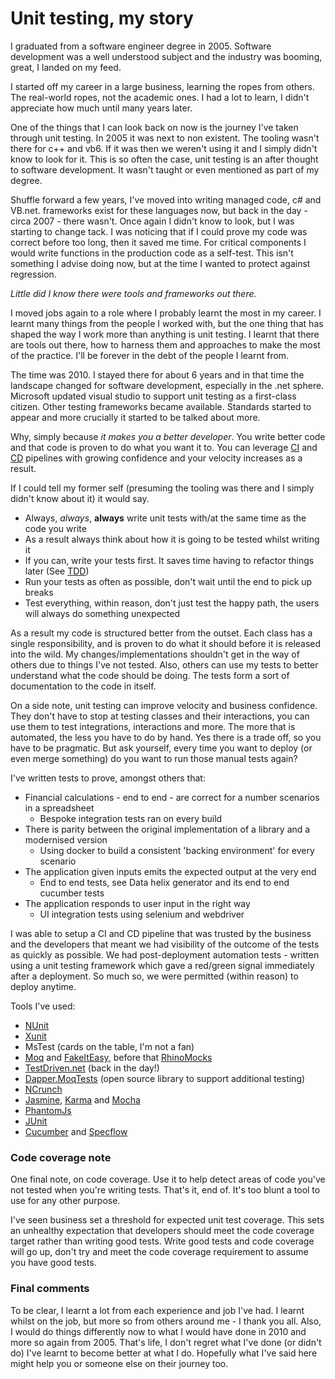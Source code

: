 # Unit testing, my story

I graduated from a software engineer degree in 2005. Software development was a well understood subject and the industry was booming, great, I landed on my feed.

I started off my career in a large business, learning the ropes from others. The real-world ropes, not the academic ones. I had a lot to learn, I didn't appreciate how much until many years later. 

One of the things that I can look back on now is the journey I've taken through unit testing. In 2005 it was next to non existent. The tooling wasn't there for c++ and vb6. If it was then we weren't using it and I simply didn't know to look for it. This is so often the case, unit testing is an after thought to software development. It wasn't taught or even mentioned as part of my degree.

Shuffle forward a few years, I've moved into writing managed code, c# and VB.net. frameworks exist for these languages now, but back in the day - circa 2007 - there wasn't. Once again I didn't know to look, but I was starting to change tack. I was noticing that if I could prove my code was correct before too long, then it saved me time. For critical components I would write functions in the production code as a self-test. This isn't something I advise doing now, but at the time I wanted to protect against regression.

_Little did I know there were tools and frameworks out there._

I moved jobs again to a role where I probably learnt the most in my career. I learnt many things from the people I worked with, but the one thing that has shaped the way I work more than anything is unit testing. I learnt that there are tools out there, how to harness them and approaches to make the most of the practice. I'll be forever in the debt of the people I learnt from.

The time was 2010. I stayed there for about 6 years and in that time the landscape changed for software development, especially in the .net sphere. Microsoft updated visual studio to support unit testing as a first-class citizen. Other testing frameworks became available. Standards started to appear and more crucially it started to be talked about more.

Why, simply because *it makes you a better developer*. You write better code and that code is proven to do what you want it to. You can leverage [CI](https://en.m.wikipedia.org/wiki/Continuous_integration) and [CD](https://en.m.wikipedia.org/wiki/Continuous_delivery) pipelines with growing confidence and your velocity increases as a result.

If I could tell my former self (presuming the tooling was there and I simply didn't know about it) it would say.

- Always, _always_, **always** write unit tests with/at the same time as the code you write
- As a result always think about how it is going to be tested whilst writing it
- If you can, write your tests first. It saves time having to refactor things later (See [TDD](https://en.m.wikipedia.org/wiki/Test-driven_development))
- Run your tests as often as possible, don't wait until the end to pick up breaks
- Test everything, within reason, don't just test the happy path, the users will always do something unexpected

As a result my code is structured better from the outset. Each class has a single responsibility, and is proven to do what it should before it is released into the wild. My changes/implementations shouldn't get in the way of others due to things I've not tested. Also, others can use my tests to better understand what the code should be doing. The tests form a sort of documentation to the code in itself.

On a side note, unit testing can improve velocity and business confidence. They don't have to stop at testing classes and their interactions, you can use them to test integrations, interactions and more. The more that is automated, the less you have to do by hand. Yes there is a trade off, so you have to be pragmatic. But ask yourself, every time you want to deploy (or even merge something) do you want to run those manual tests again?

I've written tests to prove, amongst others that:
* Financial calculations - end to end - are correct for a number scenarios in a spreadsheet
   * Bespoke integration tests ran on every build
* There is parity between the original implementation of a library and a modernised version
   * Using docker to build a consistent 'backing environment' for every scenario
* The application given inputs emits the expected output at the very end
   * End to end tests, see Data helix generator and its end to end cucumber tests
* The application responds to user input in the right way
   * UI integration tests using selenium and webdriver

I was able to setup a CI and CD pipeline that was trusted by the business and the developers that meant we had visibility of the outcome of the tests as quickly as possible. We had post-deployment automation tests - written using a unit testing framework which gave a red/green signal immediately after a deployment. So much so, we were permitted (within reason) to deploy anytime.

Tools I've used:
- [NUnit](https://nunit.org)
- [Xunit](https://xunit.net/)
- MsTest (cards on the table, I'm not a fan)
- [Moq](https://github.com/moq/moq4) and [FakeItEasy](https://fakeiteasy.github.io/), before that [RhinoMocks](https://www.hibernatingrhinos.com/oss/rhino-mocks)
- [TestDriven.net](https://testdriven.net/) (back in the day!)
- [Dapper.MoqTests](https://github.com/laingsimon/Dapper.MoqTests)  (open source library to support additional testing)
- [NCrunch](https://www.ncrunch.net/)
- [Jasmine](https://jasmine.github.io/), [Karma](https://karma-runner.github.io/latest/index.html) and [Mocha](https://mochajs.org/)
- [PhantomJs](https://phantomjs.org/)
- [JUnit](https://junit.org/junit5/)
- [Cucumber](https://cucumber.io/) and [Specflow](https://specflow.org/)

### Code coverage note
One final note, on code coverage. Use it to help detect areas of code you've not tested when you're writing tests. That's it, end of. It's too blunt a tool to use for any other purpose. 

I've seen business set a threshold for expected unit test coverage. This sets an unhealthy expectation that developers should meet the code coverage target rather than writing good tests. Write good tests and code coverage will go up, don't try and meet the code coverage requirement to assume you have good tests.

### Final comments
To be clear, I learnt a lot from each experience and job I've had. I learnt whilst on the job, but more so from others around me - I thank you all. Also, I would do things differently now to what I would have done in 2010 and more so again from 2005. That's life, I don't regret what I've done (or didn't do) I've learnt to become better at what I do. Hopefully what I've said here might help you or someone else on their journey too.
